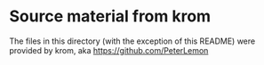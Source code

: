 Source material from krom
=========================

The files in this directory
(with the exception of this README)
were provided by krom, aka https://github.com/PeterLemon

